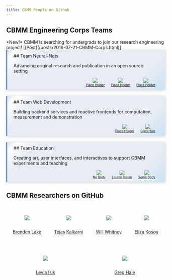 ```yaml
---
title: CBMM People on Github
---
```


<div class="teams">

## CBMM Engineering Corps Teams

<div class="link-info">
*New!* CBMM is searching for undergrads to join our research engineering project! [[Post](/posts/2016-07-21-CBMM-Corps.html)]
</div>



<div class="team team-research">
## Team Neural-Nets


Advancing original research and publication in an open source setting

  - [Place Holder](https://github.com/brendenlake)

      ![](https://avatars1.githubusercontent.com/u/6304523?v=3&s=460)

  - [Place Holder](https://github.com/brendenlake)

      ![](https://avatars1.githubusercontent.com/u/6304523?v=3&s=460)

  - [Place Holder](https://github.com/brendenlake)

      ![](https://avatars1.githubusercontent.com/u/6304523?v=3&s=460)


</div>

<div class="team team-web">
## Team Web Development

Building backend services and reactive frontends for computation, measurement and demonstration

  - [Place Holder](https://github.com/brendenlake)

      ![](https://avatars1.githubusercontent.com/u/6304523?v=3&s=460)


  - [Greg Hale](https://github.com/imalsogreg)

      ![](https://avatars0.githubusercontent.com/u/993484?v=3&s=460)

</div>


<div class="team team-design">
## Team Education

Creating art, user interfaces, and interactives to support CBMM experiments and teaching

  - [No Body](https://github.com/brendenlake)

      ![](https://avatars1.githubusercontent.com/u/6304523?v=3&s=460)

  - [Lauren Ipsum](https://github.com/brendenlake)

      ![](https://avatars1.githubusercontent.com/u/6304523?v=3&s=460)

  - [Some Body](https://github.com/brendenlake)

      ![](https://avatars1.githubusercontent.com/u/6304523?v=3&s=460)

</div>


</div>


<div class="all-people">

## CBMM Researchers on GitHub

  - [Brenden Lake](https://github.com/brendenlake)

      ![](https://avatars1.githubusercontent.com/u/6304523?v=3&s=460)

  - [Tejas Kalkarni](https://github.com/mrkulk)

      ![](https://avatars3.githubusercontent.com/u/1375144?v=3&s=460)

  -  [Will Whitney](https://github.com/willwhitney)

      ![](https://avatars0.githubusercontent.com/u/597829?v=3&s=400)

  - [Eliza Kosoy](https://github.com/mathpun)

      ![](https://avatars0.githubusercontent.com/u/16209998?v=3&s=460)

  - [Leyla Isik](https://github.com/lisik)

      ![](https://avatars0.githubusercontent.com/u/7754770?v=3&s=460)

  - [Greg Hale](https://github.com/imalsogreg)

      ![](https://avatars0.githubusercontent.com/u/993484?v=3&s=460)


</div>

<style>

h1 {
margin-bottom: 30px;
}

.content {
  background-color: white // hsla(208,51.3%,90%,1);
}

.team {
  border: 0px;
  border-left: 3px solid hsla(208,51.3%,50%,1);
  padding: 10px 20px 10px 20px;
  margin-bottom: 20px;
  background-color: white;
  box-shadow: 1px 1px 10px rgba(0,0,0,0.2);
  border-radius: 1px;
}

.all-people ul {
  display: flex;
  flex-direction: row;
  padding: 0px;
  justify-content: space-around;
  align-items: center;
  flex-wrap: wrap;
}

.all-people ul li {
  list-style-type: none;
  display: flex;
  flex-direction: column-reverse;
  justify-content: space-around;
  align-items: center;
  margin: 20px;
}

.all-people li > .figure img {
  width: 100px;
  background-color: green;
  border-radius: 1000px;
}

.team ul {
  display: flex;
  flex-direction: row;
  padding: 0px;
  justify-content: flex-end;
  align-items: center;
  flex-wrap: wrap;
  margin: 0px;
}

.team ul li {
  list-style-type: none;
  display: flex;
  flex-direction: column-reverse;
  justify-content: space-around;
  align-items: center;
  margin: 0px 10px 0px 10px;
  font-size: x-small;
}

.team ul li p {
  margin: 0px;
}


.team li .figure img {
  width: 50px;
  background-color: green;
  border-radius: 1000px;
}


.link-info p {
  font-size: small;
}

.team-web {
}

.team {
  background: linear-gradient(135deg, hsla(212,67%,36%,0.15) 0%,hsla(212,67%,36%,0) 5%,hsla(212,67%,36%,0.10) 17%,hsla(212,67%,36%,0.1) 75%,hsla(212,67%,36%,0.1) 82%,hsla(206,70%,70%,0.4) 100%); 
}

</style>
